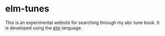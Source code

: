 # elm-tunes

This is an experimental website for searching through my abc tune book.
It is developed using the [elm](http://www.elm-lang.org) language.
